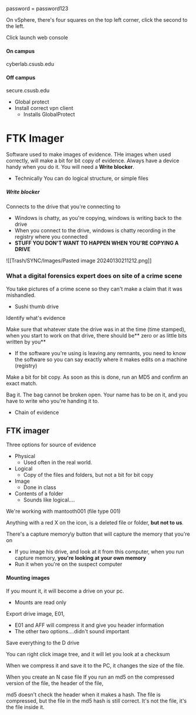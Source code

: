 password = password123

On vSphere, there's four squares on the top left corner, click the second to the left.

Click launch web console

#### On campus
cyberlab.csusb.edu

#### Off campus
secure.csusb.edu
- Global protect
- Install correct vpn client
	- Installs GlobalProtect


# FTK Imager
Software used to make images of evidence. THe images when used correctly, will make a bit for bit copy of evidence. Always have a device handy when you do it. You will need a **Write blocker**. 
- Technically You can do logical structure, or simple files

##### Write blocker
Connects to the drive that you're connecting to
- Windows is chatty, as you're copying, windows is writing back to the drive
- When you connect to the drive, windows is chatty recording in the registry where you connected
- **STUFF YOU DON'T WANT TO HAPPEN WHEN YOU'RE COPYING A DRIVE**

![[Trash/SYNC/Images/Pasted image 20240130211212.png]]



### What a digital forensics expert does on site of a crime scene
You take pictures of a crime scene so they can't make a claim that it was mishandled.
- Sushi thumb drive

Identify what's evidence

Make sure that whatever state the drive was in at the time (time stamped), when you start to work on that drive, there should be** zero or as little bits written by you**
- If the software you're using is leaving any remnants, you need to know the software so you can say exactly where it makes edits on a machine (registry)

Make a bit for bit copy. As soon as this is done, run an MD5 and confirm an exact match.

Bag it. The bag cannot be broken open. Your name has to be on it, and you have to write who you're handing it to. 
- Chain of evidence

## FTK imager
Three options for source of evidence
- Physical 
	- Used often in the real world.
- Logical 
	- Copy of the files and folders, but not a bit for bit copy
- Image
	- Done in class
- Contents of a folder
	- Sounds like logical....

We're working with mantooth001 (file type 001)

Anything with a red X on the icon, is a deleted file or folder, **but not to us**. 

There's a capture memory\y button that will capture the memory that you're on
- If you image his drive, and look at it from this computer, when you run capture memory, **you're looking at your own memory**
- Run it when you're on the suspect computer

#### Mounting images
If you mount it, it will become a drive on your pc. 
- Mounts are read only

Export drive image, E01, 
- E01 and AFF will compress it and give you header information
- The other two options....didn't sound important

Save everything to the D drive

You can right click image tree, and it will let you look at a checksum

When we compress it and save it to the PC, it changes the size of the file. 

When you create an N case file
If you run an md5 on the compressed version of the file, 
the header of the file, 

md5 doesn't check the header when it makes a hash. The file is compressed, but the file in the md5 hash is still correct. It's not the file, it's the file inside it. 